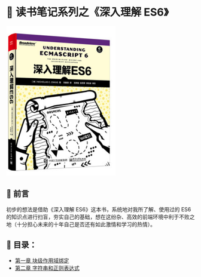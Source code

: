 # 🎉 读书笔记系列之《深入理解 ES6》

![COVER](./images/cover.png)

## 🍺 前言

初步的想法是借助《深入理解 ES6》这本书，系统地对我所了解、使用过的 ES6 的知识点进行扫盲，夯实自己的基础，想在这纷杂、高效的前端环境中利于不败之地（十分担心未来的十年自己是否还有如此激情和学习的热情）。

## 🍔 目录：

* [第一章 块级作用域绑定](./chapter_1.md) 
* [第二章 字符串和正则表达式](./chapter_2.md) 